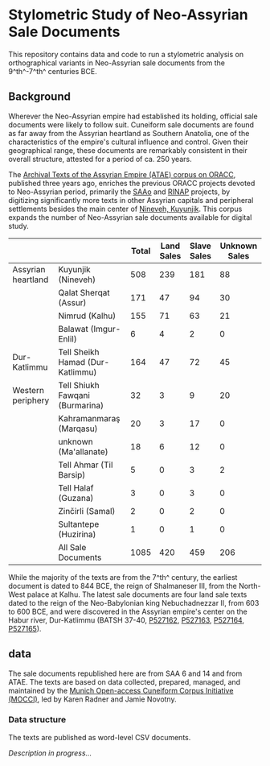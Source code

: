# Stylometric Study of Neo-Assyrian Sale Documents

This repository contains data and code to run a stylometric analysis on orthographical variants in Neo-Assyrian sale documents from the 9^th^-7^th^ centuries BCE.

## Background

Wherever the Neo-Assyrian empire had established its holding, official sale documents were likely to follow suit. Cuneiform sale documents are found as far away from the Assyrian heartland as Southern Anatolia, one of the characteristics of the empire's cultural influence and control. Given their geographical range, these documents are remarkably consistent in their overall structure, attested for a period of ca. 250 years.

The [Archival Texts of the Assyrian Empire (ATAE) corpus on ORACC](https://oracc.museum.upenn.edu/atae/), published three years ago, enriches the previous ORACC projects devoted to Neo-Assyrian period, primarily the [SAAo](https://oracc.museum.upenn.edu/saao/) and [RINAP](https://oracc.museum.upenn.edu/rinap/) projects, by digitizing significantly more texts in other Assyrian capitals and peripheral settlements besides the main center of [Nineveh, Kuyunjik](https://pleiades.stoa.org/places/874621). This corpus expands the number of Neo-Assyrian sale documents available for digital study.


|                    |                                  | Total | Land Sales | Slave Sales | Unknown Sales |
|--------------------|----------------------------------|-------|------------|-------------|---------------|
| Assyrian heartland | Kuyunjik (Nineveh)               | 508   | 239        | 181         | 88            |
|                    | Qalat Sherqat (Assur)            | 171   | 47         | 94          | 30            |
|                    | Nimrud (Kalhu)                   | 155   | 71         | 63          | 21            |
|                    | Balawat (Imgur-Enlil)            | 6     | 4          | 2           | 0             |
| Dur-Katlimmu       | Tell Sheikh Hamad (Dur-Katlimmu) | 164   | 47         | 72          | 45            |
| Western periphery  | Tell Shiukh Fawqani (Burmarina)  | 32    | 3          | 9           | 20            |
|                    | Kahramanmaraş (Marqasu)          | 20    | 3          | 17          | 0             |
|                    | unknown (Ma'allanate)            | 18    | 6          | 12          | 0             |
|                    | Tell Ahmar (Til Barsip)          | 5     | 0          | 3           | 2             |
|                    | Tell Halaf (Guzana)              | 3     | 0          | 3           | 0             |
|                    | Zinčirli (Samal)                 | 2     | 0          | 2           | 0             |
|                    | Sultantepe (Huzirina)            | 1     | 0          | 1           | 0             |
|                    | All Sale Documents               | 1085  | 420        | 459         | 206           |

While the majority of the texts are from the 7^th^ century, the earliest document is dated to 844 BCE, the reign of Shalmaneser III, from the North-West palace at Kalhu. The latest sale documents are four land sale texts dated to the reign of the Neo-Babylonian king Nebuchadnezzar II, from 603 to 600 BCE, and were discovered in the Assyrian empire's center on the Habur river, Dur-Katlimmu (BATSH 37-40, [P527162](http://oracc.museum.upenn.edu/atae/P527162), [P527163](http://oracc.museum.upenn.edu/atae/P527163), [P527164](http://oracc.museum.upenn.edu/atae/P527164), [P527165](http://oracc.museum.upenn.edu/atae/P527165)).

## data

The sale documents republished here are from SAA 6 and 14 and from ATAE. The texts are based on data collected, prepared, managed, and maintained by the [Munich Open-access Cuneiform Corpus Initiative (MOCCI)](https://www.en.ag.geschichte.uni-muenchen.de/research/mocci/index.html), led by Karen Radner and Jamie Novotny.

### Data structure

The texts are published as word-level CSV documents.

*Description in progress...*